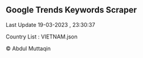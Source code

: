 

## Google Trends Keywords Scraper 
 
Last Update 19-03-2023 , 23:30:37

Country List :
VIETNAM.json



© Abdul Muttaqin 
